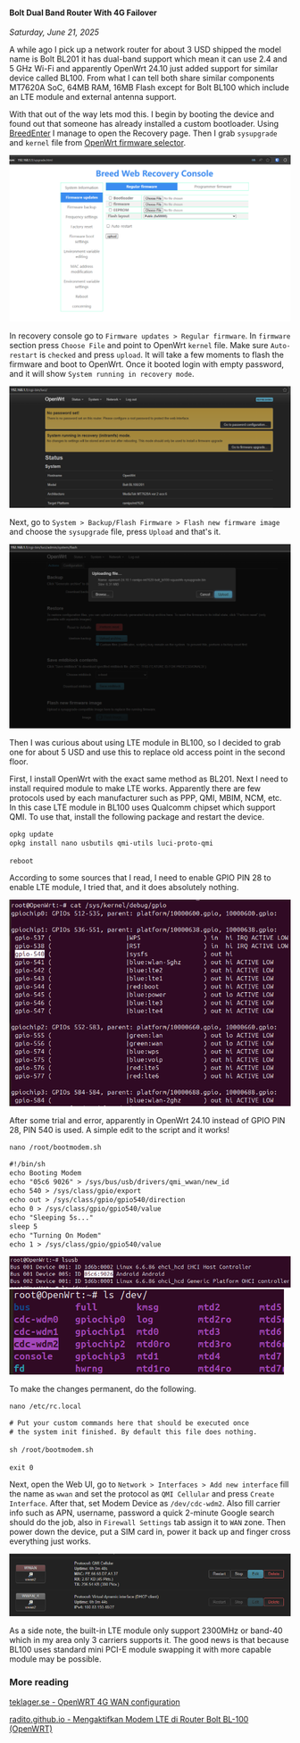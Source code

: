 #### Bolt Dual Band Router With 4G Failover
_Saturday, June 21, 2025_

A while ago I pick up a network router for about 3 USD shipped the model 
name is Bolt BL201 it has dual-band support which mean it can use 2.4 and 
5 GHz Wi-Fi and apparently OpenWrt 24.10 just added support for similar 
device called BL100. From what I can tell both share similar components 
MT7620A SoC, 64MB RAM, 16MB Flash except for Bolt BL100 which include an 
LTE module and external antenna support. 

With that out of the way lets mod this. I begin by booting the device and 
found out that someone has already installed a custom bootloader. Using 
[BreedEnter](https://github.com/wwng2333/breed-enter-rust) 
I manage to open the Recovery page. Then I grab `sysupgrade` and `kernel` 
file from 
[OpenWrt firmware selector](https://firmware-selector.openwrt.org/).

![img_md](./posts/2025-06-21-bolt-dual-band-router-with-4g-failover/1.png)

In recovery console go to `Firmware updates > Regular firmware`. 
In `firmware` section press `Choose File` and point to OpenWrt `kernel` file.
Make sure `Auto-restart` is `checked` and press `upload`. It will take a 
few moments to flash the firmware and boot to OpenWrt. Once it booted login 
with empty password, and it will show `System running in recovery mode`.

![img_md](./posts/2025-06-21-bolt-dual-band-router-with-4g-failover/2.png)

Next, go to `System > Backup/Flash Firmware > Flash new firmware image` and 
choose the `sysupgrade` file, press `Upload` and that's it.

![img_md](./posts/2025-06-21-bolt-dual-band-router-with-4g-failover/3.png)

Then I was curious about using LTE module in BL100, so I decided to grab one 
for about 5 USD and use this to replace old access point in the second floor.

First, I install OpenWrt with the exact same method as BL201. Next I need to 
install required module to make LTE works. Apparently there are few protocols 
used by each manufacturer such as PPP, QMI, MBIM, NCM, etc. In this case LTE 
module in BL100 uses Qualcomm chipset which support QMI. To use that, install 
the following package and restart the device.

```
opkg update
opkg install nano usbutils qmi-utils luci-proto-qmi

reboot
```

According to some sources that I read, I need to enable GPIO PIN 28 to enable 
LTE module, I tried that, and it does absolutely nothing.

![img_md](./posts/2025-06-21-bolt-dual-band-router-with-4g-failover/4.png)

After some trial and error, apparently in OpenWrt 24.10 instead of GPIO PIN 28, 
PIN 540 is used. A simple edit to the script and it works!

```
nano /root/bootmodem.sh
```
```
#!/bin/sh 
echo Booting Modem 
echo "05c6 9026" > /sys/bus/usb/drivers/qmi_wwan/new_id
echo 540 > /sys/class/gpio/export 
echo out > /sys/class/gpio/gpio540/direction 
echo 0 > /sys/class/gpio/gpio540/value
echo "Sleeping 5s..."
sleep 5
echo "Turning On Modem"
echo 1 > /sys/class/gpio/gpio540/value
```

![img_md](./posts/2025-06-21-bolt-dual-band-router-with-4g-failover/5.png)
![img_md](./posts/2025-06-21-bolt-dual-band-router-with-4g-failover/6.png)

To make the changes permanent, do the following.

```
nano /etc/rc.local
```
```
# Put your custom commands here that should be executed once
# the system init finished. By default this file does nothing.

sh /root/bootmodem.sh

exit 0
```

Next, open the Web UI, go to `Network > Interfaces > Add new interface` 
fill the name as `wwan` and set the protocol as `QMI Cellular` and press 
`Create Interface`. After that, set Modem Device as `/dev/cdc-wdm2`. 
Also fill carrier info such as APN, username, password a quick 2-minute Google 
search should do the job, also in `Firewall Settings` tab assign it to `WAN` zone. 
Then power down the device, put a SIM card in, power it back up and finger cross 
everything just works.

![img_md](./posts/2025-06-21-bolt-dual-band-router-with-4g-failover/7.png)

As a side note, the built-in LTE module only support 2300MHz or band-40 
which in my area only 3 carriers supports it. The good news is that because BL100 
uses standard mini PCI-E module swapping it with more capable module may be 
possible.

### More reading

[teklager.se - OpenWRT 4G WAN configuration](https://teklager.se/en/knowledge-base/openwrt-4g-wwan-configuration/)

[radito.github.io - Mengaktifkan Modem LTE di Router Bolt BL-100 (OpenWRT)](https://radito.github.io/posts/b396a73c-54cd-4f96-80c0-429fe568a363/)
